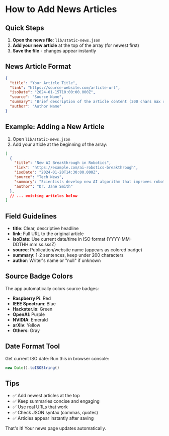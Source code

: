 # How to Add News Articles

## Quick Steps

1. **Open the news file**: `lib/static-news.json`
2. **Add your new article** at the top of the array (for newest first)
3. **Save the file** - changes appear instantly

## News Article Format

```json
{
  "title": "Your Article Title",
  "link": "https://source-website.com/article-url",
  "isoDate": "2024-01-15T10:00:00.000Z",
  "source": "Source Name",
  "summary": "Brief description of the article content (200 chars max recommended)",
  "author": "Author Name"
}
```

## Example: Adding a New Article

1. Open `lib/static-news.json`
2. Add your article at the beginning of the array:

```json
[
  {
    "title": "New AI Breakthrough in Robotics",
    "link": "https://example.com/ai-robotics-breakthrough",
    "isoDate": "2024-01-20T14:30:00.000Z",
    "source": "Tech News",
    "summary": "Scientists develop new AI algorithm that improves robot learning speed by 300%.",
    "author": "Dr. Jane Smith"
  },
  // ... existing articles below
]
```

## Field Guidelines

- **title**: Clear, descriptive headline
- **link**: Full URL to the original article
- **isoDate**: Use current date/time in ISO format (YYYY-MM-DDTHH:mm:ss.sssZ)
- **source**: Publication/website name (appears as colored badge)
- **summary**: 1-2 sentences, keep under 200 characters
- **author**: Writer's name or "null" if unknown

## Source Badge Colors

The app automatically colors source badges:
- **Raspberry Pi**: Red
- **IEEE Spectrum**: Blue
- **Hackster.io**: Green
- **OpenAI**: Purple
- **NVIDIA**: Emerald
- **arXiv**: Yellow
- **Others**: Gray

## Date Format Tool

Get current ISO date: Run this in browser console:
```javascript
new Date().toISOString()
```

## Tips

- ✅ Add newest articles at the top
- ✅ Keep summaries concise and engaging
- ✅ Use real URLs that work
- ✅ Check JSON syntax (commas, quotes)
- ✅ Articles appear instantly after saving

That's it! Your news page updates automatically.